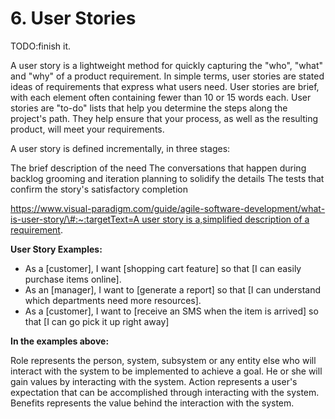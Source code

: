 # 6. User Stories

TODO:finish it.

A user story is a lightweight method for quickly capturing the "who", "what" and "why" of a product requirement. In simple terms, user stories are stated ideas of requirements that express what users need. User stories are brief, with each element often containing fewer than 10 or 15 words each. User stories are "to-do" lists that help you determine the steps along the project's path. They help ensure that your process, as well as the resulting product, will meet your requirements.

A user story is defined incrementally, in three stages:

The brief description of the need The conversations that happen during backlog grooming and iteration planning to solidify the details The tests that confirm the story's satisfactory completion

[https://www.visual-paradigm.com/guide/agile-software-development/what-is-user-story/\#:~:targetText=A user story is a,simplified description of a requirement](https://www.visual-paradigm.com/guide/agile-software-development/what-is-user-story/#:~:targetText=A%20user%20story%20is%20a,simplified%20description%20of%20a%20requirement).

**User Story Examples:**

* As a \[customer\], I want \[shopping cart feature\] so that \[I can easily purchase items online\].
* As an \[manager\], I want to \[generate a report\] so that \[I can understand which departments need more resources\].
* As a \[customer\], I want to \[receive an SMS when the item is arrived\] so that \[I can go pick it up right away\]

**In the examples above:**

Role represents the person, system, subsystem or any entity else who will interact with the system to be implemented to achieve a goal. He or she will gain values by interacting with the system. Action represents a user's expectation that can be accomplished through interacting with the system. Benefits represents the value behind the interaction with the system.

